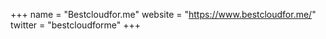 +++
name = "Bestcloudfor.me"
website = "https://www.bestcloudfor.me/"
twitter = "bestcloudforme"
+++
